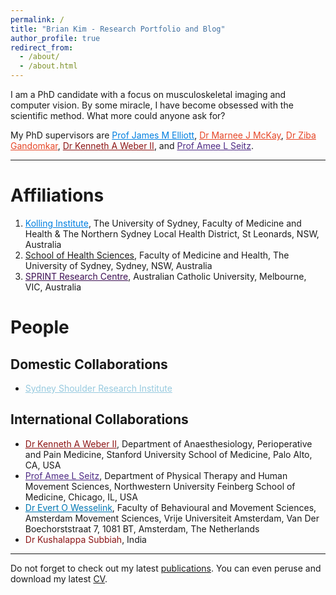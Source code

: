```yaml
---
permalink: /
title: "Brian Kim - Research Portfolio and Blog"
author_profile: true
redirect_from: 
  - /about/
  - /about.html
---
```


I am a PhD candidate with a focus on musculoskeletal imaging and computer vision. By some miracle, I have become obsessed with the scientific method. What more could anyone ask for?

My PhD supervisors are <a href= "https://www.sydney.edu.au/medicine-health/about/our-people/academic-staff/james.elliott.html" style="color:#007FE0; font-weight=bold" target="_blank">Prof James M Elliott</a>, <a href= "https://www.sydney.edu.au/medicine-health/about/our-people/academic-staff/marnee.mckay.html" style="color:#E64626; font-weight=bold" target="_blank">Dr Marnee J McKay</a>, <a href= "https://www.sydney.edu.au/medicine-health/about/our-people/academic-staff/ziba.gandomkar.html" style="color:#E64626; font-weight=bold" target="_blank">Dr Ziba Gandomkar</a>, <a href="https://profiles.stanford.edu/kenneth-weber" style="color:#8C1515; font-weight=bold" target="_blank">Dr Kenneth A Weber II</a>, and <a href="https://www.feinberg.northwestern.edu/faculty-profiles/az/profile.html?xid=31112" style="color:#4E2A84; font-weight=bold" target="_blank">Prof Amee L Seitz</a>.

------
# Affiliations
1. <a href= "https://kollinginstitute.org.au" style="color:#007FE0; font-weight=bold" target="_blank">Kolling Institute</a>, The University of Sydney, Faculty of Medicine and Health & The Northern Sydney Local Health District, St Leonards, NSW, Australia
2. <a href="https://www.sydney.edu.au/medicine-health/schools/sydney-school-of-health-sciences.html" style="color:#E64626 font-weight=bold" target="_blank">School of Health Sciences</a>, Faculty of Medicine and Health, The University of Sydney, Sydney, NSW, Australia
3. <a href="https://www.acu.edu.au/research-and-enterprise/our-research-institutes/sprint-research-centre" style="color:#3C1053; font-weight=bold" target="_blank">SPRINT Research Centre</a>, Australian Catholic University, Melbourne, VIC, Australia

# People
## Domestic Collaborations
* <a href= "https://www.ssri.net.au" style="color:#97CADF; font-weight=bold" target="_blank">Sydney Shoulder Research Institute</a>

## International Collaborations
* <a href="https://profiles.stanford.edu/kenneth-weber" style="color:#8C1515; font-weight=bold" target="_blank">Dr Kenneth A Weber II</a>, Department of Anaesthesiology, Perioperative and Pain Medicine, Stanford University School of Medicine, Palo Alto, CA, USA
* <a href="https://www.feinberg.northwestern.edu/faculty-profiles/az/profile.html?xid=31112" style="color:#4E2A84; font-weight=bold" target="_blank">Prof Amee L Seitz</a>, Department of Physical Therapy and Human Movement Sciences, Northwestern University Feinberg School of Medicine, Chicago, IL, USA
* <a href="https://vu.nl/en/about-vu/faculties/faculty-of-behavioural-and-movement-sciences/more-about/staff-members-human-movement-sciences" style="color:#0077B3; font-weight=bold" target="_blank">Dr Evert O Wesselink</a>, Faculty of Behavioural and Movement Sciences, Amsterdam Movement Sciences, Vrije Universiteit Amsterdam, Van Der Boechorststraat 7, 1081 BT, Amsterdam, The Netherlands
* <span style="color:#8C1515; font-weight=bold">Dr Kushalappa Subbiah</span>, India

------
Do not forget to check out my latest [publications](https://scholar.google.com/citations?user=IhFfD0AAAAAJ&hl=en). You can even peruse and download my latest [CV](/files/cv-latest.pdf).
